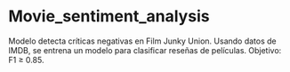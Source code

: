 # Movie_sentiment_analysis
 Modelo detecta críticas negativas en Film Junky Union. Usando datos de IMDB, se entrena un modelo para clasificar reseñas de películas. Objetivo: F1 ≥ 0.85.
